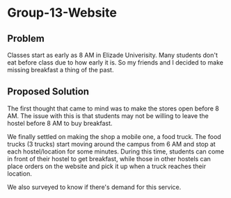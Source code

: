 # Group-13-Website
## Problem
Classes start as early as 8 AM in Elizade Univerisity. Many students don't eat before class due to how early it is. So my friends and I decided to make missing breakfast a thing of the past.

## Proposed Solution
The first thought that came to mind was to make the stores open before 8 AM. The issue with this is that students may not be willing to leave the hostel before 8 AM to buy breakfast.

We finally settled on making the shop a mobile one, a food truck. The food trucks (3 trucks) start moving around the campus from 6 AM and stop at each hostel/location for some minutes. During this time, students can come in front of their hostel to get breakfast, while those in other hostels can place orders on the website and pick it up when a truck reaches their location.

We also surveyed to know if there's demand for this service.
